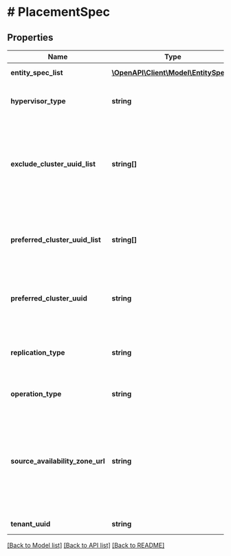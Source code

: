 # # PlacementSpec

## Properties

Name | Type | Description | Notes
------------ | ------------- | ------------- | -------------
**entity_spec_list** | [**\OpenAPI\Client\Model\EntitySpec[]**](EntitySpec.md) | List of entity specs. | [optional]
**hypervisor_type** | **string** | Preferred hypervisor type for the entities. | [optional]
**exclude_cluster_uuid_list** | **string[]** | List of UUIDs of the clusters which have to be excluded while auto selecting a target cluster for replication. | [optional]
**preferred_cluster_uuid_list** | **string[]** | List of uuids of the cluster which are preferred to be the replication target. | [optional]
**preferred_cluster_uuid** | **string** | Uuid of the cluster which is preferred to be the replication target. | [optional]
**replication_type** | **string** | Type of the replication. It can be asynchronous or synchronous. | [optional]
**operation_type** | **string** | Operation to be performed for entities. | [optional]
**source_availability_zone_url** | **string** | URL of the source availability zone. Based on this, the mapped load balancer ip address and port of the replication target will be returned. | [optional]
**tenant_uuid** | **string** | UUID of the tenant. | [optional]

[[Back to Model list]](../../README.md#models) [[Back to API list]](../../README.md#endpoints) [[Back to README]](../../README.md)
